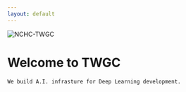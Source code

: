 ```yaml
---
layout: default
---
```


![NCHC-TWGC](https://www.nchc.org.tw/templates/tw/images/logo.jpg)

# Welcome to TWGC

`We build A.I. infrasture for Deep Learning development.`

